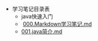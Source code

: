 - 学习笔记目录表
  -  java快速入门
    -  [000.Markdown学习笔记.md](https://github.com/oqq5518/Liao-Zhou/blob/master/000.Markdown%E5%AD%A6%E4%B9%A0%E7%AC%94%E8%AE%B0.md)
    -  [001.java简介.md](https://github.com/oqq5518/Liao-Zhou/blob/master/001.java%E7%AE%80%E4%BB%8B.md)










